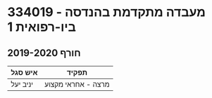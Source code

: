 # 334019 - מעבדה מתקדמת בהנדסה ביו-רפואית 1

## חורף 2019-2020

| איש סגל | תפקיד |
| ---- | ---- |
| יניב יעל | מרצה - אחראי מקצוע |

